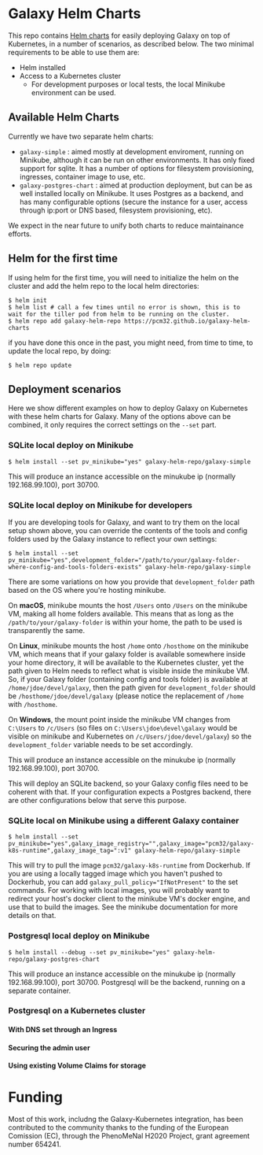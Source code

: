 # Galaxy Helm Charts

This repo contains [Helm charts]() for easily deploying Galaxy on top of Kubernetes, in a number of scenarios, as described below. The two minimal requirements to be able to use them are:
- Helm installed
- Access to a Kubernetes cluster
  - For development purposes or local tests, the local Minikube environment can be used.
  
## Available Helm Charts

Currently we have two separate helm charts: 

- `galaxy-simple` : aimed mostly at development enviroment, running on Minikube, although it can be run on other environments. It has only fixed support for sqlite. It has a number of options for filesystem provisioning, ingresses, container image to use, etc.
- `galaxy-postgres-chart` : aimed at production deployment, but can be as well installed locally on Minikube. It uses Postgres as a backend, and has many configurable options (secure the instance for a user, access through ip:port or DNS based, filesystem provisioning, etc).

We expect in the near future to unify both charts to reduce maintainance efforts.

## Helm for the first time

If using helm for the first time, you will need to initialize the helm on the cluster and add the helm repo to the local helm directories:

```
$ helm init
$ helm list # call a few times until no error is shown, this is to wait for the tiller pod from helm to be running on the cluster.
$ helm repo add galaxy-helm-repo https://pcm32.github.io/galaxy-helm-charts
```

if you have done this once in the past, you might need, from time to time, to update the local repo, by doing:

```
$ helm repo update
```
  
## Deployment scenarios

Here we show different examples on how to deploy Galaxy on Kubernetes with these helm charts for Galaxy. Many of the options above can be combined, it only requires the correct settings on the `--set` part.

### SQLite local deploy on Minikube

```
$ helm install --set pv_minikube="yes" galaxy-helm-repo/galaxy-simple
```

This will produce an instance accessible on the minukube ip (normally 192.168.99.100), port 30700.

### SQLite local deploy on Minikube for developers

If you are developing tools for Galaxy, and want to try them on the local setup shown above, you can override the contents of the tools and config folders used by the Galaxy instance to reflect your own settings:

```
$ helm install --set pv_minikube="yes",development_folder="/path/to/your/galaxy-folder-where-config-and-tools-folders-exists" galaxy-helm-repo/galaxy-simple
```

There are some variations on how you provide that `development_folder` path based on the OS where you're hosting minikube.

On **macOS**, minikube mounts the host `/Users` onto `/Users` on the minikube VM, making all home folders available. This means that as long as the `/path/to/your/galaxy-folder` is within your home, the path to be used is transparently the same.

On **Linux**, minikube mounts the host `/home` onto `/hosthome` on the minikube VM, which means that if your galaxy folder is available somewhere inside your home directory, it will be available to the Kubernetes cluster, yet the path given to Helm needs to reflect what is visible inside the minikube VM. So, if your Galaxy folder (containing config and tools folder) is available at `/home/jdoe/devel/galaxy`, then the path given for `development_folder` should be `/hosthome/jdoe/devel/galaxy` (please notice the replacement of `/home` with `/hosthome`.

On **Windows**, the mount point inside the minikube VM changes from `C:\Users` to `/c/Users` (so files on `C:\Users\jdoe\devel\galaxy` would be visible on minikube and Kubernetes on `/c/Users/jdoe/devel/galaxy`) so the `development_folder` variable needs to be set accordingly.

This will produce an instance accessible on the minukube ip (normally 192.168.99.100), port 30700.

This will deploy an SQLite backend, so your Galaxy config files need to be coherent with that. If your configuration expects a Postgres backend, there are other configurations below that serve this purpose. 

### SQLite local on Minikube using a different Galaxy container

```
$ helm install --set pv_minikube="yes",galaxy_image_registry="",galaxy_image="pcm32/galaxy-k8s-runtime",galaxy_image_tag=":v1" galaxy-helm-repo/galaxy-simple
```

This will try to pull the image `pcm32/galaxy-k8s-runtime` from Dockerhub. If you are using a locally tagged image which you haven't pushed to Dockerhub, you can add `galaxy_pull_policy="IfNotPresent"` to the set commands. For working with local images, you will probably want to redirect your host's docker client to the minikube VM's docker engine, and use that to build the images. See the minikube documentation for more details on that.

### Postgresql local deploy on Minikube

```
$ helm install --debug --set pv_minikube="yes" galaxy-helm-repo/galaxy-postgres-chart
```

This will produce an instance accessible on the minukube ip (normally 192.168.99.100), port 30700. Postgresql will be the backend, running on a separate container.

### Postgresql on a Kubernetes cluster

#### With DNS set through an Ingress

#### Securing the admin user

#### Using existing Volume Claims for storage

#### 


# Funding

Most of this work, includng the Galaxy-Kubernetes integration, has been contributed to the community thanks to the funding of the European Comission (EC), through the PhenoMeNal H2020 Project, grant agreement number 654241.
